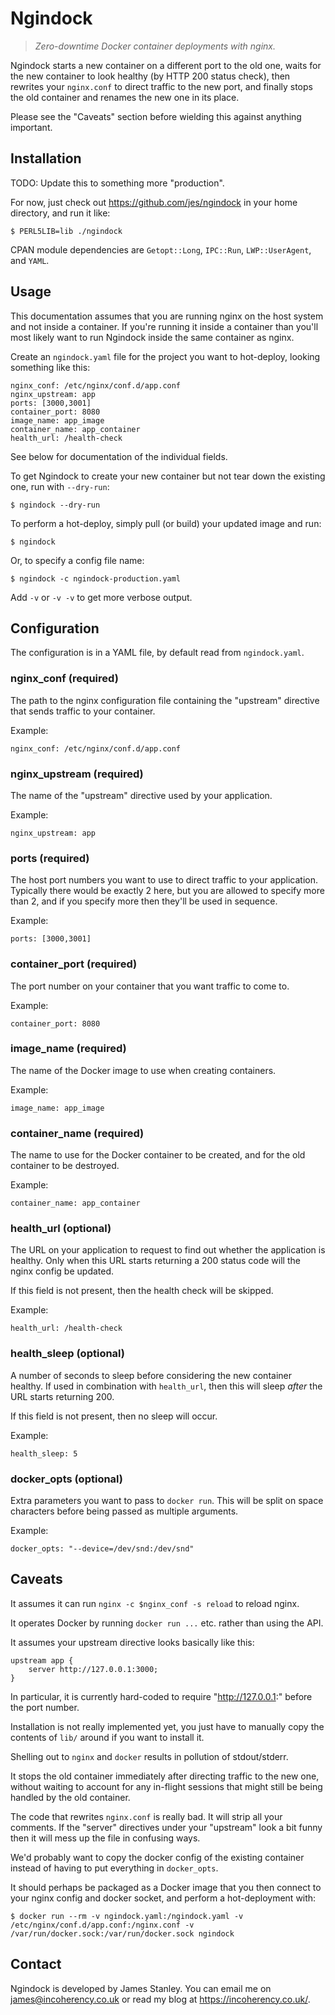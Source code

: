 # Ngindock

> *Zero-downtime Docker container deployments with nginx.*

Ngindock starts a new container on a different port to the old one, waits for the new container to look healthy (by HTTP 200 status check),
then rewrites your `nginx.conf` to direct traffic to the new port, and finally stops the old container and renames the
new one in its place.

Please see the "Caveats" section before wielding this against anything important.

## Installation

TODO: Update this to something more "production".

For now, just check out https://github.com/jes/ngindock in your home directory, and run it like:

    $ PERL5LIB=lib ./ngindock

CPAN module dependencies are `Getopt::Long`, `IPC::Run`, `LWP::UserAgent`, and `YAML`.

## Usage

This documentation assumes that you are running nginx on the host system and not inside a container. If you're running
it inside a container than you'll most likely want to run Ngindock inside the same container as nginx.

Create an `ngindock.yaml` file for the project you want to hot-deploy, looking something like this:

    nginx_conf: /etc/nginx/conf.d/app.conf
    nginx_upstream: app
    ports: [3000,3001]
    container_port: 8080
    image_name: app_image
    container_name: app_container
    health_url: /health-check

See below for documentation of the individual fields.

To get Ngindock to create your new container but not tear down the existing one, run with `--dry-run`:

    $ ngindock --dry-run

To perform a hot-deploy, simply pull (or build) your updated image and run:

    $ ngindock

Or, to specify a config file name:

    $ ngindock -c ngindock-production.yaml

Add `-v` or `-v -v` to get more verbose output.

## Configuration

The configuration is in a YAML file, by default read from `ngindock.yaml`.

### nginx_conf (required)

The path to the nginx configuration file containing the "upstream" directive
that sends traffic to your container.

Example:

    nginx_conf: /etc/nginx/conf.d/app.conf

### nginx_upstream (required)

The name of the "upstream" directive used by your application.

Example:

    nginx_upstream: app

### ports (required)

The host port numbers you want to use to direct traffic to your application. Typically there would be
exactly 2 here, but you are allowed to specify more than 2, and if you specify more then they'll
be used in sequence.

Example:

    ports: [3000,3001]

### container_port (required)

The port number on your container that you want traffic to come to.

Example:

    container_port: 8080

### image_name (required)

The name of the Docker image to use when creating containers.

Example:

    image_name: app_image

### container_name (required)

The name to use for the Docker container to be created, and for the old container to be destroyed.

Example:

    container_name: app_container

### health_url (optional)

The URL on your application to request to find out whether the application is healthy. Only
when this URL starts returning a 200 status code will the nginx config be updated.

If this field is not present, then the health check will be skipped.

Example:

    health_url: /health-check

### health_sleep (optional)

A number of seconds to sleep before considering the new container healthy. If used in
combination with `health_url`, then this will sleep *after* the URL starts returning
200.

If this field is not present, then no sleep will occur.

Example:

    health_sleep: 5

### docker_opts (optional)

Extra parameters you want to pass to `docker run`. This will be split on space characters
before being passed as multiple arguments.

Example:

    docker_opts: "--device=/dev/snd:/dev/snd"

## Caveats

It assumes it can run `nginx -c $nginx_conf -s reload` to reload nginx.

It operates Docker by running `docker run ...` etc. rather than using the API.

It assumes your upstream directive looks basically like this:

    upstream app {
        server http://127.0.0.1:3000;
    }

In particular, it is currently hard-coded to require "http://127.0.0.1:" before the port number.

Installation is not really implemented yet, you just have to manually copy the contents of `lib/` around if you want to install it.

Shelling out to `nginx` and `docker` results in pollution of stdout/stderr.

It stops the old container immediately after directing traffic to the new one, without waiting to account for any in-flight sessions that
might still be being handled by the old container.

The code that rewrites `nginx.conf` is really bad. It will strip all your comments. If the "server" directives under your "upstream"
look a bit funny then it will mess up the file in confusing ways.

We'd probably want to copy the docker config of the existing container instead of having to put everything in `docker_opts`.

It should perhaps be packaged as a Docker image that you then connect to your nginx config and docker socket, and perform a hot-deployment
with:

    $ docker run --rm -v ngindock.yaml:/ngindock.yaml -v /etc/nginx/conf.d/app.conf:/nginx.conf -v /var/run/docker.sock:/var/run/docker.sock ngindock

## Contact

Ngindock is developed by James Stanley. You can email me on james@incoherency.co.uk or
read my blog at https://incoherency.co.uk/.
